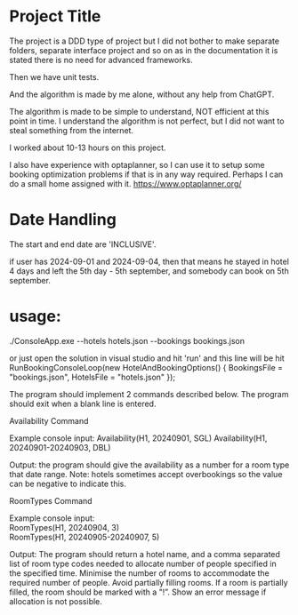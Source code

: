 # Project Title

The project is a DDD type of project but I did not bother to make separate folders, separate interface project and so on as in the documentation it is stated there is no need for advanced frameworks.

Then we have unit tests.

And the algorithm is made by me alone, without any help from ChatGPT.

The algorithm is made to be simple to understand, NOT efficient at this point in time.
I understand the algorithm is not perfect, but I did not want to steal something from the internet.

I worked about 10-13 hours on this project.

I also have experience with optaplanner, so I can use it to setup some booking optimization problems if that is in any way required.
Perhaps I can do a small home assigned with it.
https://www.optaplanner.org/

# Date Handling

The start and end date are 'INCLUSIVE'.

if user has 2024-09-01 and 2024-09-04, then that means he stayed in hotel 4 days and left the 5th day - 5th september, and somebody can book on 5th september.

# usage:

./ConsoleApp.exe --hotels hotels.json --bookings bookings.json

or just open the solution in visual studio and hit 'run' and this line will be hit
RunBookingConsoleLoop(new HotelAndBookingOptions() { BookingsFile = "bookings.json", HotelsFile = "hotels.json" });

The program should implement 2 commands described below.
The program should exit when a blank line is entered.

Availability Command

Example console input:
Availability(H1, 20240901, SGL)
Availability(H1, 20240901-20240903, DBL)

Output: the program should give the availability as a number for a room type that date range. Note: hotels sometimes accept overbookings so the value can be negative to indicate this.

RoomTypes Command

Example console input:  
RoomTypes(H1, 20240904, 3)  
RoomTypes(H1, 20240905-20240907, 5)

Output: The program should return a hotel name, and a comma separated list of room type codes needed to allocate number of people specified in the specified time. Minimise the number of rooms to accommodate the required number of people. Avoid partially filling rooms. If a room is partially filled, the room should be marked with a "!”.
Show an error message if allocation is not possible.
